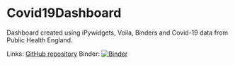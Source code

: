 # Covid19Dashboard
Dashboard created using iPywidgets, Voila, Binders and Covid-19 data from Public Health England.

Links:
[GitHub repository](https://github.com/CJBashford/Covid19Dashboard)
Binder: [![Binder](https://mybinder.org/badge_logo.svg)](https://mybinder.org/v2/gh/CJBashford/Covid19Dashboard/HEAD?urlpath=https%3A%2F%2Fgithub.com%2FCJBashford%2FCovid19Dashboard%2Fblob%2Fmain%2FCovid-19%2520Dashboard%2520Data.ipynb)

